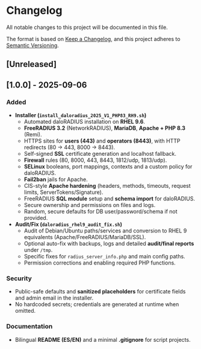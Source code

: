 # Changelog

All notable changes to this project will be documented in this file.

The format is based on [Keep a Changelog](https://keepachangelog.com/en/1.0.0/), 
and this project adheres to [Semantic Versioning](https://semver.org/spec/v2.0.0.html).

## [Unreleased]

## [1.0.0] - 2025-09-06
### Added
- **Installer (`install_daloradius_2025_V1_PHP83_RH9.sh`)**
  - Automated daloRADIUS installation on **RHEL 9.6**.
  - **FreeRADIUS 3.2** (NetworkRADIUS), **MariaDB**, **Apache + PHP 8.3** (Remi).
  - HTTPS sites for **users (443)** and **operators (8443)**, with HTTP redirects (80 → 443, 8000 → 8443).
  - Self-signed **SSL** certificate generation and localhost fallback.
  - **Firewall** rules (80, 8000, 443, 8443, 1812/udp, 1813/udp).
  - **SELinux** booleans, port mappings, contexts and a custom policy for daloRADIUS.
  - **Fail2ban** jails for Apache.
  - CIS-style **Apache hardening** (headers, methods, timeouts, request limits, ServerTokens/Signature).
  - FreeRADIUS **SQL module** setup and **schema import** for daloRADIUS.
  - Secure ownership and permissions on files and logs.
  - Random, secure defaults for DB user/password/schema if not provided.
- **Audit/Fix (`daloradius_rhel9_audit_fix.sh`)**
  - Audit of Debian/Ubuntu paths/services and conversion to RHEL 9 equivalents (Apache/FreeRADIUS/MariaDB/SSL).
  - Optional auto-fix with backups, logs and detailed **audit/final reports** under `/tmp`.
  - Specific fixes for `radius_server_info.php` and main config paths.
  - Permission corrections and enabling required PHP functions.

### Security
- Public-safe defaults and **sanitized placeholders** for certificate fields and admin email in the installer.
- No hardcoded secrets; credentials are generated at runtime when omitted.

### Documentation
- Bilingual **README (ES/EN)** and a minimal **.gitignore** for script projects.

